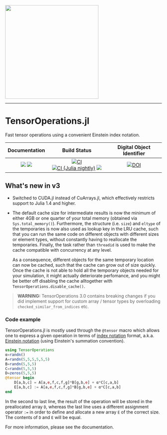 <img src="https://github.com/Jutho/TensorOperations.jl/blob/master/docs/src/assets/logo.svg" width="300">

---

# TensorOperations.jl

Fast tensor operations using a convenient Einstein index notation.

| **Documentation**                                                               | **Build Status**                                                                                | **Digital Object Identifier**  |
|:-------------------------------------------------------------------------------:|:-----------------------------------------------------------------------------------------------:|:-----------------------------------------------------------------------------------------------:|
| [![][docs-stable-img]][docs-stable-url] [![][docs-dev-img]][docs-dev-url] | [![CI][ci-img]][ci-url] [![CI (Julia nightly)][ci-julia-nightly-img]][ci-julia-nightly-url] [![][codecov-img]][codecov-url] | [![DOI][doi-img]][doi-url] | [![TensorOperations Downloads][genie-img]][genie-url]

[docs-dev-img]: https://img.shields.io/badge/docs-dev-blue.svg
[docs-dev-url]: https://jutho.github.io/TensorOperations.jl/latest

[docs-stable-img]: https://img.shields.io/badge/docs-stable-blue.svg
[docs-stable-url]: https://jutho.github.io/TensorOperations.jl/stable

[github-img]: https://github.com/Jutho/TensorOperations.jl/workflows/CI/badge.svg
[github-url]: https://github.com/Jutho/TensorOperations.jl/actions?query=workflow%3ACI

[ci-img]: https://github.com/Jutho/TensorOperations.jl/workflows/CI/badge.svg
[ci-url]: https://github.com/Jutho/TensorOperations.jl/actions?query=workflow%3ACI

[ci-julia-nightly-img]: https://github.com/Jutho/TensorOperations.jl/workflows/CI%20(Julia%20nightly)/badge.svg
[ci-julia-nightly-url]: https://github.com/Jutho/TensorOperations.jl/actions?query=workflow%3A%22CI+%28Julia+nightly%29%22

[codecov-img]: https://codecov.io/gh/Jutho/TensorOperations.jl/branch/master/graph/badge.svg
[codecov-url]: https://codecov.io/gh/Jutho/TensorOperations.jl

[doi-img]: https://zenodo.org/badge/DOI/10.5281/zenodo.3245497.svg
[doi-url]: https://doi.org/10.5281/zenodo.3245497

[genie-img]: https://shields.io/endpoint?url=https://pkgs.genieframework.com/api/v1/badge/TensorOperations
[genie-url]: https://pkgs.genieframework.com?packages=TensorOperations

## What's new in v3

*   Switched to CUDA.jl instead of CuArrays.jl, which effectively restricts support to
    Julia 1.4 and higher.
*   The default cache size for intermediate results is now the minimum of either 4GB or one
    quarter of your total memory (obtained via `Sys.total_memory()`). Furthermore, the
    structure (i.e. `size`) and `eltype` of the temporaries is now also used as lookup key
    in the LRU cache, such that you can run the same code on different objects with
    different sizes or element types, without constantly having to reallocate the
    temporaries. Finally, the task rather than `threadid` is used to make the cache
    compatible with concurrency at any level.

    As a consequence, different objects for the same temporary location can now be cached,
    such that the cache can grow out of size quickly. Once the cache is not able to hold all
    the temporary objects needed for your simulation, it might actually deteriorate
    perfomance, and you might be better off disabling the cache alltogether with
    `TensorOperations.disable_cache()`.

> **WARNING:** TensorOperations 3.0 contains breaking changes if you did implement support
for custom array / tensor types by overloading `checked_similar_from_indices` etc.

### Code example
TensorOperations.jl is mostly used through the `@tensor` macro which allows one to express
a given operation in terms of
[index notation](https://en.wikipedia.org/wiki/Abstract_index_notation) format, a.k.a.
[Einstein notation](https://en.wikipedia.org/wiki/Einstein_notation)
(using Einstein's summation convention).

```julia
using TensorOperations
α=randn()
A=randn(5,5,5,5,5,5)
B=randn(5,5,5)
C=randn(5,5,5)
D=zeros(5,5,5)
@tensor begin
    D[a,b,c] = A[a,e,f,c,f,g]*B[g,b,e] + α*C[c,a,b]
    E[a,b,c] := A[a,e,f,c,f,g]*B[g,b,e] + α*C[c,a,b]
end
```

In the second to last line, the result of the operation will be stored in the preallocated
array `D`, whereas the last line uses a different assignment operator `:=` in order to
define and allocate a new array `E` of the correct size. The contents of `D` and `E` will
be equal.

For more information, please see the documentation.
